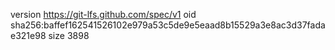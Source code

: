 version https://git-lfs.github.com/spec/v1
oid sha256:baffef162541526102e979a53c5de9e5eaad8b15529a3e8ac3d37fadae321e98
size 3898
